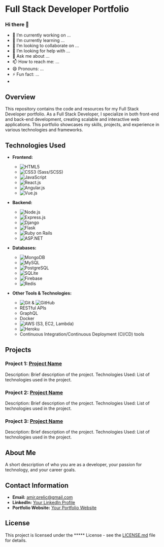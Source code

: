# Full Stack Developer Portfolio

### Hi there 👋

- 🔭 I’m currently working on ... 
- 🌱 I’m currently learning ... 
- 👯 I’m looking to collaborate on ...
- 🤔 I’m looking for help with ...
- 💬 Ask me about ...
- 📫 How to reach me: ...
- 😄 Pronouns: ...
- ⚡ Fun fact: ...
- 

## Overview
This repository contains the code and resources for my Full Stack Developer portfolio. As a Full Stack Developer, I specialize in both front-end and back-end development, creating scalable and interactive web applications. This portfolio showcases my skills, projects, and experience in various technologies and frameworks.

## Technologies Used
- **Frontend:**
  - ![HTML5](https://img.shields.io/badge/-HTML5-E34F26?style=flat-square&logo=html5&logoColor=white)
  - ![CSS3](https://img.shields.io/badge/-CSS3-1572B6?style=flat-square&logo=css3&logoColor=white) (Sass/SCSS)
  - ![JavaScript](https://img.shields.io/badge/-JavaScript-F7DF1E?style=flat-square&logo=javascript&logoColor=black)
  - ![React.js](https://img.shields.io/badge/-React.js-61DAFB?style=flat-square&logo=react&logoColor=black)
  - ![Angular.js](https://img.shields.io/badge/-Angular.js-DD0031?style=flat-square&logo=angular&logoColor=white)
  - ![Vue.js](https://img.shields.io/badge/-Vue.js-4FC08D?style=flat-square&logo=vue.js&logoColor=white)

- **Backend:**
  - ![Node.js](https://img.shields.io/badge/-Node.js-339933?style=flat-square&logo=node.js&logoColor=white)
  - ![Express.js](https://img.shields.io/badge/-Express.js-000000?style=flat-square&logo=express&logoColor=white)
  - ![Django](https://img.shields.io/badge/-Django-092E20?style=flat-square&logo=django&logoColor=white)
  - ![Flask](https://img.shields.io/badge/-Flask-000000?style=flat-square&logo=flask&logoColor=white)
  - ![Ruby on Rails](https://img.shields.io/badge/-Ruby%20on%20Rails-CC0000?style=flat-square&logo=ruby-on-rails&logoColor=white)
  - ![ASP.NET](https://img.shields.io/badge/-.NET-512BD4?style=flat-square&logo=.net&logoColor=white)

- **Databases:**
  - ![MongoDB](https://img.shields.io/badge/-MongoDB-47A248?style=flat-square&logo=mongodb&logoColor=white)
  - ![MySQL](https://img.shields.io/badge/-MySQL-4479A1?style=flat-square&logo=mysql&logoColor=white)
  - ![PostgreSQL](https://img.shields.io/badge/-PostgreSQL-336791?style=flat-square&logo=postgresql&logoColor=white)
  - ![SQLite](https://img.shields.io/badge/-SQLite-003B57?style=flat-square&logo=sqlite&logoColor=white)
  - ![Firebase](https://img.shields.io/badge/-Firebase-FFCA28?style=flat-square&logo=firebase&logoColor=black)
  - ![Redis](https://img.shields.io/badge/-Redis-DC382D?style=flat-square&logo=redis&logoColor=white)

- **Other Tools & Technologies:**
  - ![Git](https://img.shields.io/badge/-Git-F05032?style=flat-square&logo=git&logoColor=white) & ![GitHub](https://img.shields.io/badge/-GitHub-181717?style=flat-square&logo=github&logoColor=white)
  - RESTful APIs
  - GraphQL
  - Docker
  - ![AWS](https://img.shields.io/badge/-AWS-232F3E?style=flat-square&logo=amazon-aws&logoColor=white) (S3, EC2, Lambda)
  - ![Heroku](https://img.shields.io/badge/-Heroku-430098?style=flat-square&logo=heroku&logoColor=white)
  - Continuous Integration/Continuous Deployment (CI/CD) tools

## Projects
### Project 1: [Project Name](link-to-project)
Description: Brief description of the project.
Technologies Used: List of technologies used in the project.

### Project 2: [Project Name](link-to-project)
Description: Brief description of the project.
Technologies Used: List of technologies used in the project.

### Project 3: [Project Name](link-to-project)
Description: Brief description of the project.
Technologies Used: List of technologies used in the project.

## About Me
A short description of who you are as a developer, your passion for technology, and your career goals.

## Contact Information
- **Email:** amir.prelic@gmail.com
- **LinkedIn:** [Your LinkedIn Profile]([link-to-profile](https://www.linkedin.com/in/amirprelic977/))
- **Portfolio Website:** [Your Portfolio Website](link-to-portfolio)

## License
This project is licensed under the ***** License - see the [LICENSE.md](LICENSE.md) file for details.
